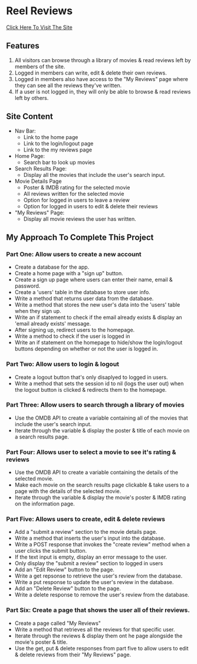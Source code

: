 # Reel Reviews

<a href="https://sheltered-everglades-43597.herokuapp.com/">Click Here To Visit The Site</a>

## Features
<ol>
    <li>All visitors can browse through a library of movies & read reviews left by members of the site.</li>
    <li>Logged in members can write, edit & delete their own reviews.</li>
    <li>Logged in members also have access to the "My Reviews" page where they can see all the reviews they've written.</li>
    <li>If a user is not logged in, they will only be able to browse & read reviews left by others.</li>
</ol>

## Site Content
- Nav Bar:
    - Link to the home page
    - Link to the login/logout page
    - Link to the my reviews page
- Home Page:
    - Search bar to look up movies
- Search Results Page:
    - Display all the movies that include the user's search input.
- Movie Details Page
    - Poster & IMDB rating for the selected movie
    - All reviews written for the selected movie
    - Option for logged in users to leave a review
    - Option for logged in users to edit & delete their reviews
- "My Reviews" Page:
    - Display all movie reviews the user has written.


## My Approach To Complete This Project
### Part One: Allow users to create a new account
<ul>
    <li>Create a database for the app.</li>
    <li>Create a home page with a "sign up" button.</li>
    <li>Create a sign up page where users can enter their name, email & password.</li>
    <li>Create a 'users' table in the database to store user info.</li>
    <li>Write a method that returns user data from the database.</li>
    <li>Write a method that stores the new user's data into the 'users' table when they sign up.</li>
    <li>Write an if statement to check if the email already exists & display an 'email already exists' message. </li>
    <li>After signing up, redirect users to the homepage.</li>
    <li>Write a method to check if the user is logged in</li>
    <li>Write an if statement on the homepage to hide/show the login/logout buttons depending on whether or not the user is logged in.</li>
</ul>


### Part Two: Allow users to login & logout
<ul>
    <li>Create a logout button that's only disaplyed to logged in users.</li>
    <li>Write a method that sets the session id to nil (logs the user out) when the logout button is clicked & redirects them to the homepage.</li>
</ul>

### Part Three: Allow users to search through a library of movies
<ul>
    <li>Use the OMDB API to create a variable containing all of the movies that include the user's search input.</li>
    <li>Iterate through the variable & display the poster & title of each movie on a search results page.</li>
    
</ul>

### Part Four: Allows user to select a movie to see it's rating & reviews
<ul>
    <li>Use the OMDB API to create a variable containing the details of the selected movie.</li>
    <li>Make each movie on the search results page clickable & take users to a page with the details of the selected movie.</li>
    <li>Iterate through the variable & display the movie's poster & IMDB rating on the information page.</li>
</ul>

### Part Five: Allows users to create, edit & delete reviews
<ul>
    <li>Add a "submit a review" section to the movie details page.</li>
    <li>Write a method that inserts the user's input into the database.</li>
    <li>Write a POST response that invokes the "create review" method when a user clicks the submit button.</li>
    <li>If the text input is empty, display an error message to the user.</li>
    <li>Only display the "submit a review" section to logged in users</li>
    <li>Add an "Edit Review" button to the page.</li>
    <li>Write a get repsonse to retrieve the user's review from the database.</li>
    <li>Write a put response to update the user's review in the database.</li>
    <li>Add an "Delete Review" button to the page.</li>
    <li>Write a delete response to remove the user's review from the database.</li>
</ul>

### Part Six: Create a page that shows the user all of their reviews.
<ul>
    <li>Create a page called "My Reviews"</li>
    <li>Write a method that retrieves all the reviews for that specific user.</li>
    <li>Iterate through the reviews & display them ont he page alongside the movie's poster & title.</li>
    <li>Use the get, put & delete responses from part five to allow users to edit & delete reviews from their "My Reviews" page. </li>
</ul>
